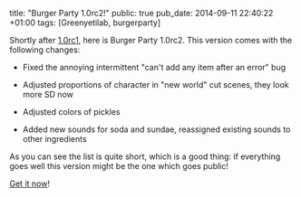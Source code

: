 title: "Burger Party 1.0rc2!"
public: true
pub_date: 2014-09-11 22:40:22 +01:00
tags: [Greenyetilab, burgerparty]


Shortly after [1.0rc1](/2014/burgerparty-1.0rc1), here is Burger Party 1.0rc2. This version comes with the following changes:

- Fixed the annoying intermittent "can't add any item after an error" bug

- Adjusted proportions of character in "new world" cut scenes, they look more SD now

- Adjusted colors of pickles

- Added new sounds for soda and sundae, reassigned existing sounds to other ingredients

As you can see the list is quite short, which is a good thing: if everything goes well this version might be the one which goes public!

[Get it now](/projects/burgerparty)!
